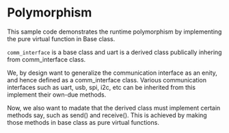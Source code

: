 # Polymorphism
This sample code demonstrates the runtime polymorphism by implementing the pure virtual function in Base class.

`comm_interface` is a base class and uart is a derived class publically inhering from comm_interface class.

We, by design want to generalize the communication interface as an enity, and hence defined as a comm_interface class.
Various communication interfaces such as uart, usb, spi, i2c, etc can be inherited from this implement their own-due
methods. 

Now, we also want to madate that the derived class must implement certain methods say, such as send() and receive().
This is achieved by making those methods in base class as pure virtual functions. 
